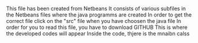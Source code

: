 This file has been created from Netbeans
It consists of various subfiles in the Netbeans files where the java programms are created 
In order to get the correct file click on the "src" file when you have choosen the java file
In order for you to read this file, you have to download GITHUB
This is where the developed codes will appear 
Inside the code, thjere is the mnaibn calss 

